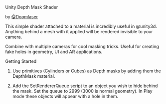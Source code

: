 Unity Depth Mask Shader

 by 
[@Doomlaser](https://twitter.com/Doomlaser)


This simple shader attached to a material is incredibly useful in @unity3d. Anything behind a mesh with it applied will be rendered invisible to your camera.

Combine with multiple cameras for cool masking tricks. Useful for creating fake holes in geometry, UI and AR applications.
 

Getting Started



1) Use primitives (Cylinders or Cubes) as Depth masks by adding them the DepthMask material.


2) Add the SetRendererQueue script to an object you wish to hide behind the mask. Set the queue to 2999 (3000 is normal geometry). In Play mode these objects will appear with a hole in them. 